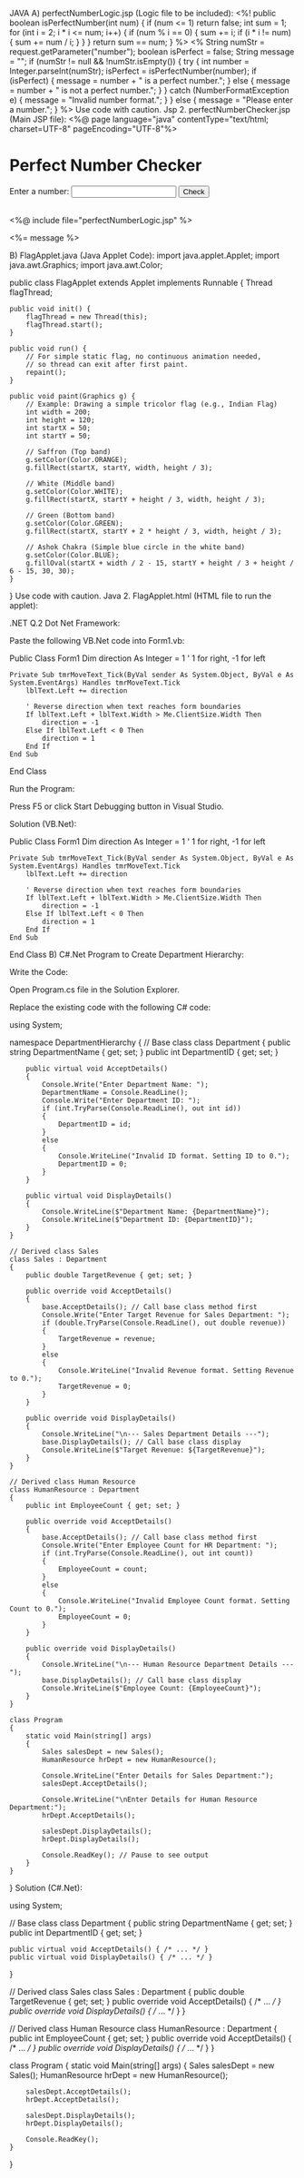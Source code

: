 JAVA
A)
 perfectNumberLogic.jsp (Logic file to be included):
<%!
    public boolean isPerfectNumber(int num) {
        if (num <= 1) return false;
        int sum = 1;
        for (int i = 2; i * i <= num; i++) {
            if (num % i == 0) {
                sum += i;
                if (i * i != num) {
                    sum += num / i;
                }
            }
        }
        return sum == num;
    }
%>
<%
    String numStr = request.getParameter("number");
    boolean isPerfect = false;
    String message = "";
    if (numStr != null && !numStr.isEmpty()) {
        try {
            int number = Integer.parseInt(numStr);
            isPerfect = isPerfectNumber(number);
            if (isPerfect) {
                message = number + " is a perfect number.";
            } else {
                message = number + " is not a perfect number.";
            }
        } catch (NumberFormatException e) {
            message = "Invalid number format.";
        }
    } else {
        message = "Please enter a number.";
    }
%>
Use code with caution.
Jsp
2. perfectNumberChecker.jsp (Main JSP file):
<%@ page language="java" contentType="text/html; charset=UTF-8" pageEncoding="UTF-8"%>
<!DOCTYPE html>
<html>
<head>
    <title>Perfect Number Checker</title>
</head>
<body>
    <h1>Perfect Number Checker</h1>
    <form method="get">
        Enter a number: <input type="text" name="number">
        <input type="submit" value="Check">
    </form>
    <br>
    <%@ include file="perfectNumberLogic.jsp" %>
    <p><%= message %></p>
</body>
</html>


B)
FlagApplet.java (Java Applet Code):
import java.applet.Applet;
import java.awt.Graphics;
import java.awt.Color;

public class FlagApplet extends Applet implements Runnable {
    Thread flagThread;

    public void init() {
        flagThread = new Thread(this);
        flagThread.start();
    }

    public void run() {
        // For simple static flag, no continuous animation needed,
        // so thread can exit after first paint.
        repaint();
    }

    public void paint(Graphics g) {
        // Example: Drawing a simple tricolor flag (e.g., Indian Flag)
        int width = 200;
        int height = 120;
        int startX = 50;
        int startY = 50;

        // Saffron (Top band)
        g.setColor(Color.ORANGE);
        g.fillRect(startX, startY, width, height / 3);

        // White (Middle band)
        g.setColor(Color.WHITE);
        g.fillRect(startX, startY + height / 3, width, height / 3);

        // Green (Bottom band)
        g.setColor(Color.GREEN);
        g.fillRect(startX, startY + 2 * height / 3, width, height / 3);

        // Ashok Chakra (Simple blue circle in the white band)
        g.setColor(Color.BLUE);
        g.fillOval(startX + width / 2 - 15, startY + height / 3 + height / 6 - 15, 30, 30);
    }
}
Use code with caution.
Java
2. FlagApplet.html (HTML file to run the applet):
<!DOCTYPE html>
<html>
<head>
    <title>Flag Applet</title>
</head>
<body>
    <applet code="FlagApplet.class" width="300" height="200">
    </applet>
</body>
</html>


.NET
Q.2 Dot Net Framework:

Paste the following VB.Net code into Form1.vb:

Public Class Form1
    Dim direction As Integer = 1 ' 1 for right, -1 for left

    Private Sub tmrMoveText_Tick(ByVal sender As System.Object, ByVal e As System.EventArgs) Handles tmrMoveText.Tick
        lblText.Left += direction

        ' Reverse direction when text reaches form boundaries
        If lblText.Left + lblText.Width > Me.ClientSize.Width Then
            direction = -1
        Else If lblText.Left < 0 Then
            direction = 1
        End If
    End Sub
End Class


Run the Program:

Press F5 or click Start Debugging button in Visual Studio.

Solution (VB.Net):

Public Class Form1
    Dim direction As Integer = 1 ' 1 for right, -1 for left

    Private Sub tmrMoveText_Tick(ByVal sender As System.Object, ByVal e As System.EventArgs) Handles tmrMoveText.Tick
        lblText.Left += direction

        ' Reverse direction when text reaches form boundaries
        If lblText.Left + lblText.Width > Me.ClientSize.Width Then
            direction = -1
        Else If lblText.Left < 0 Then
            direction = 1
        End If
    End Sub
End Class
B) C#.Net Program to Create Department Hierarchy:

Write the Code:

Open Program.cs file in the Solution Explorer.

Replace the existing code with the following C# code:

using System;

namespace DepartmentHierarchy
{
    // Base class
    class Department
    {
        public string DepartmentName { get; set; }
        public int DepartmentID { get; set; }

        public virtual void AcceptDetails()
        {
            Console.Write("Enter Department Name: ");
            DepartmentName = Console.ReadLine();
            Console.Write("Enter Department ID: ");
            if (int.TryParse(Console.ReadLine(), out int id))
            {
                DepartmentID = id;
            }
            else
            {
                Console.WriteLine("Invalid ID format. Setting ID to 0.");
                DepartmentID = 0;
            }
        }

        public virtual void DisplayDetails()
        {
            Console.WriteLine($"Department Name: {DepartmentName}");
            Console.WriteLine($"Department ID: {DepartmentID}");
        }
    }

    // Derived class Sales
    class Sales : Department
    {
        public double TargetRevenue { get; set; }

        public override void AcceptDetails()
        {
            base.AcceptDetails(); // Call base class method first
            Console.Write("Enter Target Revenue for Sales Department: ");
            if (double.TryParse(Console.ReadLine(), out double revenue))
            {
                TargetRevenue = revenue;
            }
            else
            {
                Console.WriteLine("Invalid Revenue format. Setting Revenue to 0.");
                TargetRevenue = 0;
            }
        }

        public override void DisplayDetails()
        {
            Console.WriteLine("\n--- Sales Department Details ---");
            base.DisplayDetails(); // Call base class display
            Console.WriteLine($"Target Revenue: ${TargetRevenue}");
        }
    }

    // Derived class Human Resource
    class HumanResource : Department
    {
        public int EmployeeCount { get; set; }

        public override void AcceptDetails()
        {
            base.AcceptDetails(); // Call base class method first
            Console.Write("Enter Employee Count for HR Department: ");
            if (int.TryParse(Console.ReadLine(), out int count))
            {
                EmployeeCount = count;
            }
            else
            {
                Console.WriteLine("Invalid Employee Count format. Setting Count to 0.");
                EmployeeCount = 0;
            }
        }

        public override void DisplayDetails()
        {
            Console.WriteLine("\n--- Human Resource Department Details ---");
            base.DisplayDetails(); // Call base class display
            Console.WriteLine($"Employee Count: {EmployeeCount}");
        }
    }

    class Program
    {
        static void Main(string[] args)
        {
            Sales salesDept = new Sales();
            HumanResource hrDept = new HumanResource();

            Console.WriteLine("Enter Details for Sales Department:");
            salesDept.AcceptDetails();

            Console.WriteLine("\nEnter Details for Human Resource Department:");
            hrDept.AcceptDetails();

            salesDept.DisplayDetails();
            hrDept.DisplayDetails();

            Console.ReadKey(); // Pause to see output
        }
    }
}
Solution (C#.Net):

using System;

// Base class
class Department
{
    public string DepartmentName { get; set; }
    public int DepartmentID { get; set; }

    public virtual void AcceptDetails() { /* ... */ }
    public virtual void DisplayDetails() { /* ... */ }
}

// Derived class Sales
class Sales : Department
{
    public double TargetRevenue { get; set; }
    public override void AcceptDetails() { /* ... */ }
    public override void DisplayDetails() { /* ... */ }
}

// Derived class Human Resource
class HumanResource : Department
{
    public int EmployeeCount { get; set; }
    public override void AcceptDetails() { /* ... */ }
    public override void DisplayDetails() { /* ... */ }
}

class Program
{
    static void Main(string[] args)
    {
        Sales salesDept = new Sales();
        HumanResource hrDept = new HumanResource();

        salesDept.AcceptDetails();
        hrDept.AcceptDetails();

        salesDept.DisplayDetails();
        hrDept.DisplayDetails();

        Console.ReadKey();
    }
}

